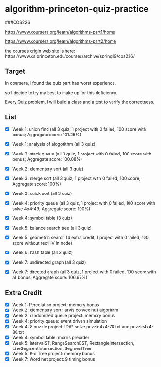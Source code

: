 # algorithm-princeton-quiz-practice

###COS226

https://www.coursera.org/learn/algorithms-part1/home

https://www.coursera.org/learn/algorithms-part2/home

the courses origin web site is here:
https://www.cs.princeton.edu/courses/archive/spring19/cos226/

## Target
In coursera, I found the quiz part has worst experience.

so I decide to try my best to make up for this deficiency. 

Every Quiz problem, I will build a class and a test to verify the correctness.

## List
- [x] Week 1: union find (all 3 quiz, 1 project with 0 failed, 100 score with bonus; Aggregate score: 101.25%)
- [x] Week 1: analysis of alogorithm (all 3 quiz)
- [x] Week 2: stack queue (all 3 quiz, 1 project with 0 failed, 100 score with bonus; Aggregate score: 100.08%)
- [x] Week 2: elementary sort (all 3 quiz)
- [x] Week 3: merge sort (all 3 quiz, 1 project with 0 failed, 100 score; Aggregate score: 100%)
- [x] Week 3: quick sort (all 3 quiz)
- [x] Week 4: priority queue (all 3 quiz, 1 project with 0 failed, 100 score with solve 4x4-49; Aggregate score: 100%)
- [x] Week 4: symbol table (3 quiz)
- [x] Week 5: balance search tree (all 3 quiz)
- [x] Week 5: geometric search (4 extra credit, 1 project with 0 failed, 100 score without rectHV in node)
- [x] Week 6: hash table (all 2 quiz)
- [x] Week 7: undirected graph (all 3 quiz)
- [x] Week 7: directed graph (all 3 quiz, 1 project with 0 failed, 100 score with all bonus; Aggregate score: 106.67%)


## Extra Credit
- [x] Week 1: Percolation project: memory bonus
- [x] Week 2: elementary sort: jarvis convex hull algorithm
- [x] Week 2: randomized queue project: memory bonus
- [x] Week 4: priority queue: event driven simulation
- [x] Week 4: 8 puzzle project: IDA* solve puzzle4x4-78.txt and puzzle4x4-80.txt
- [x] Week 4: symbol table: morris preorder
- [x] Week 5: intervalST, RangeSearchBST, RectangleIntersection, LineSegmentIntersection, SegmentTree
- [x] Week 5: K-d Tree project: memory bonus
- [x] Week 7: Word net project: 9 timing bonus 